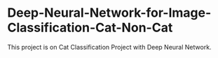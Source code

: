 # Deep-Neural-Network-for-Image-Classification-Cat-Non-Cat
This project is on Cat Classification Project with Deep Neural Network.  
